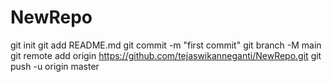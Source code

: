 # NewRepo
git init
  git add README.md
  git commit -m "first commit"
  git branch -M main
  git remote add origin https://github.com/tejaswikanneganti/NewRepo.git
  git push -u origin master

